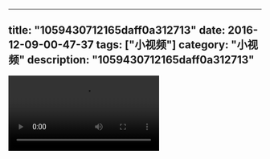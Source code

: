 
---
title: "1059430712165daff0a312713"
date: 2016-12-09-00-47-37
tags: ["小视频"]
category: "小视频"
description: "1059430712165daff0a312713"
---
<video src="http://ohtsqip0g.bkt.clouddn.com/1059430712165daff0a312713.mp4" controls="controls"></video>

